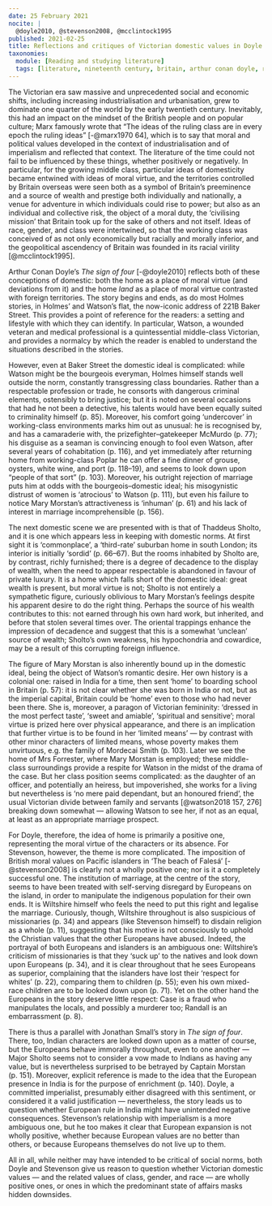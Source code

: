 ```yaml
---
date: 25 February 2021
nocite: |
  @doyle2010, @stevenson2008, @mcclintock1995
published: 2021-02-25
title: Reflections and critiques of Victorian domestic values in Doyle’s *The Sign of Four* and Stevenson’s *The Beach of Falesá*
taxonomies:
  module: [Reading and studying literature]
  tags: [literature, nineteenth century, britain, arthur conan doyle, robert louis stevenson]
---
```


The Victorian era saw massive and unprecedented social and economic shifts, including increasing industrialisation and urbanisation, grew to dominate one quarter of the world by the early twentieth century. Inevitably, this had an impact on the mindset of the British people and on popular culture; Marx famously wrote that “The ideas of the ruling class are in every epoch the ruling ideas” [-@marx1970 64], which is to say that moral and political values developed in the context of industrialisation and of imperialism and reflected that context. The literature of the time could not fail to be influenced by these things, whether positively or negatively. In particular, for the growing middle class, particular ideas of domesticity became entwined with ideas of moral virtue, and the territories controlled by Britain overseas were seen both as a symbol of Britain’s preeminence and a source of wealth and prestige both individually and nationally, a venue for adventure in which individuals could rise to power; but also as an individual and collective risk, the object of a moral duty, the ‘civilising mission’ that Britain took up for the sake of others and not itself. Ideas of race, gender, and class were intertwined, so that the working class was conceived of as not only economically but racially and morally inferior, and the geopolitical ascendency of Britain was founded in its racial virility [@mcclintock1995].

Arthur Conan Doyle’s _The sign of four_ [-@doyle2010] reflects both of these conceptions of domestic: both the home as a place of moral virtue (and deviations from it) and the home _land_ as a place of moral virtue contrasted with foreign territories. The story begins and ends, as do most Holmes stories, in Holmes’ and Watson’s flat, the now-iconic address of 221B Baker Street. This provides a point of reference for the readers: a setting and lifestyle with which they can identify. In particular, Watson, a wounded veteran and medical professional is a quintessential middle-class Victorian, and provides a normalcy by which the reader is enabled to understand the situations described in the stories.

However, even at Baker Street the domestic ideal is complicated: while Watson might be the bourgeois everyman, Holmes himself stands well outside the norm, constantly transgressing class boundaries. Rather than a respectable profession or trade, he consorts with dangerous criminal elements, ostensibly to bring justice; but it is noted on several occasions that had he not been a detective, his talents would have been equally suited to criminality himself (p. 85). Moreover, his comfort going ‘undercover’ in working-class environments marks him out as unusual: he is recognised by, and has a camaraderie with, the prizefighter–gatekeeper McMurdo (p. 77); his disguise as a seaman is convincing enough to fool even Watson, after several years of cohabitation (p. 116), and yet immediately after returning home from working-class Poplar he can offer a fine dinner of grouse, oysters, white wine, and port (p. 118–19), and seems to look down upon “people of that sort” (p. 103). Moreover, his outright rejection of marriage puts him at odds with the bourgeois–domestic ideal; his misogynistic distrust of women is ‘atrocious’ to Watson (p. 111), but even his failure to notice Mary Morstan’s attractiveness is ‘inhuman’ (p. 61) and his lack of interest in marriage incomprehensible (p. 156).

The next domestic scene we are presented with is that of Thaddeus Sholto, and it is one which appears less in keeping with domestic norms. At first sight it is ‘commonplace’, a ‘third-rate’ suburban home in south London; its interior is initially ‘sordid’ (p. 66–67). But the rooms inhabited by Sholto are, by contrast, richly furnished; there is a degree of decadence to the display of wealth, when the need to appear respectable is abandoned in favour of private luxury. It is a home which falls short of the domestic ideal: great wealth is present, but moral virtue is not; Sholto is not entirely a sympathetic figure, curiously oblivious to Mary Morstan’s feelings despite his apparent desire to do the right thing. Perhaps the source of his wealth contributes to this: not earned through his own hard work, but inherited, and before that stolen several times over. The oriental trappings enhance the impression of decadence and suggest that this is a somewhat ‘unclean’ source of wealth; Sholto’s own weakness, his hypochondria and cowardice, may be a result of this corrupting foreign influence.

The figure of Mary Morstan is also inherently bound up in the domestic ideal, being the object of Watson’s romantic desire. Her own history is a colonial one: raised in India for a time, then sent ‘home’ to boarding school in Britain (p. 57): it is not clear whether she was born in India or not, but as the imperial capital, Britain could be ‘home’ even to those who had never been there. She is, moreover, a paragon of Victorian femininity: ‘dressed in the most perfect taste’, ‘sweet and amiable’, ‘spiritual and sensitive’; moral virtue is prized here over physical appearance, and there is an implication that further virtue is to be found in her ‘limited means’ — by contrast with other minor characters of limited means, whose poverty makes them unvirtuous, e.g. the family of Mordecai Smith (p. 103). Later we see the home of Mrs Forrester, where Mary Morstan is employed; these middle-class surroundings provide a respite for Watson in the midst of the drama of the case. But her class position seems complicated: as the daughter of an officer, and potentially an heiress, but impoverished, she works for a living but nevertheless is ‘no mere paid dependant, but an honoured friend’, the usual Victorian divide between family and servants [@watson2018 157, 276] breaking down somewhat — allowing Watson to see her, if not as an equal, at least as an appropriate marriage prospect.

For Doyle, therefore, the idea of home is primarily a positive one, representing the moral virtue of the characters or its absence. For Stevenson, however, the theme is more complicated. The imposition of British moral values on Pacific islanders in ‘The beach of Falesá’ [-@stevenson2008] is clearly not a wholly positive one; nor is it a completely successful one. The institution of marriage, at the centre of the story, seems to have been treated with self-serving disregard by Europeans on the island, in order to manipulate the indigenous population for their own ends. It is Wiltshire himself who feels the need to put this right and legalise the marriage. Curiously, though, Wiltshire throughout is also suspicious of missionaries (p. 34) and appears (like Stevenson himself) to disdain religion as a whole (p. 11), suggesting that his motive is not consciously to uphold the Christian values that the other Europeans have abused. Indeed, the portrayal of both Europeans and islanders is an ambiguous one: Wiltshire’s criticism of missionaries is that they ‘suck up’ to the natives and look down upon Europeans (p. 34), and it is clear throughout that he sees Europeans as superior, complaining that the islanders have lost their ‘respect for whites’ (p. 22), comparing them to children (p. 55); even his own mixed-race children are to be looked down upon (p. 71). Yet on the other hand the Europeans in the story deserve little respect: Case is a fraud who manipulates the locals, and possibly a murderer too; Randall is an embarrassment (p. 8).

There is thus a parallel with Jonathan Small’s story in _The sign of four_. There, too, Indian characters are looked down upon as a matter of course, but the Europeans behave immorally throughout, even to one another — Major Sholto seems not to consider a vow made to Indians as having any value, but is nevertheless surprised to be betrayed by Captain Morstan (p. 151). Moreover, explicit reference is made to the idea that the European presence in India is for the purpose of enrichment (p. 140). Doyle, a committed imperialist, presumably either disagreed with this sentiment, or considered it a valid justification — nevertheless, the story leads us to question whether European rule in India might have unintended negative consequences. Stevenson’s relationship with imperialism is a more ambiguous one, but he too makes it clear that European expansion is not wholly positive, whether because European values are no better than others, or because Europeans themselves do not live up to them.

All in all, while neither may have intended to be critical of social norms, both Doyle and Stevenson give us reason to question whether Victorian domestic values — and the related values of class, gender, and race — are wholly positive ones, or ones in which the predominant state of affairs masks hidden downsides.
